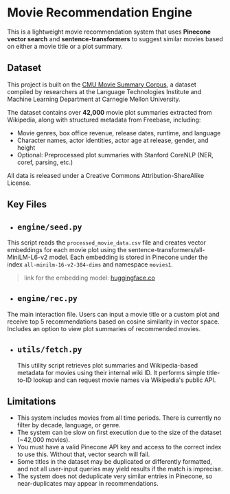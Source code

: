 # Movie Recommendation Engine

This is a lightweight movie recommendation system that uses **Pinecone vector search** and **sentence-transformers** to suggest similar movies based on either a movie title or a plot summary.

## Dataset

This project is built on the [CMU Movie Summary Corpus](https://www.cs.cmu.edu/~ark/personas/), a dataset compiled by researchers at the Language Technologies Institute and Machine Learning Department at Carnegie Mellon University.

The dataset contains over **42,000** movie plot summaries extracted from Wikipedia, along with structured metadata from Freebase, including:

- Movie genres, box office revenue, release dates, runtime, and language
- Character names, actor identities, actor age at release, gender, and height
- Optional: Preprocessed plot summaries with Stanford CoreNLP (NER, coref, parsing, etc.)

All data is released under a Creative Commons Attribution-ShareAlike License.

## Key Files

- ## `engine/seed.py`
This script reads the `processed_movie_data.csv` file and creates vector embeddings for each movie plot using the sentence-transformers/all-MiniLM-L6-v2 model. Each embedding is stored in Pinecone under the index `all-minilm-16-v2-384-dims` and namespace `movies1`.
> link for the embedding model: [huggingface.co](https://huggingface.co/sentence-transformers/all-MiniLM-L6-v2)

- ## `engine/rec.py`
The main interaction file. Users can input a movie title or a custom plot and receive top 5 recommendations based on cosine similarity in vector space. Includes an option to view plot summaries of recommended movies.

- ## `utils/fetch.py`
  This utility script retrieves plot summaries and Wikipedia-based metadata for movies using their internal wiki ID. It performs simple title-to-ID lookup and can request movie names    via Wikipedia's public API.

## Limitations

- This system includes movies from all time periods. There is currently no filter by decade, language, or genre.
- The system can be slow on first execution due to the size of the dataset (~42,000 movies).
- You must have a valid Pinecone API key and access to the correct index to use this. Without that, vector search will fail.
- Some titles in the dataset may be duplicated or differently formatted, and not all user-input queries may yield results if the match is imprecise.
- The system does not deduplicate very similar entries in Pinecone, so near-duplicates may appear in recommendations.
